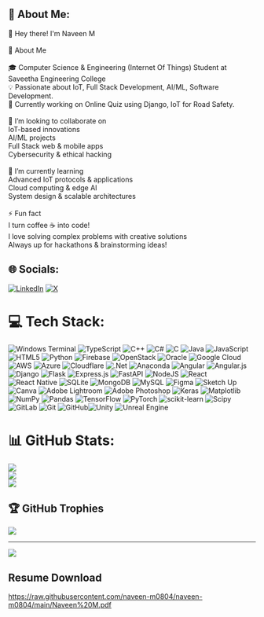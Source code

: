 ## 💫 About Me:
👋 Hey there! I'm Naveen M  <br><br>🚀 About Me  <br><br>🎓 Computer Science & Engineering (Internet Of Things) Student at Saveetha Engineering College  <br>💡 Passionate about IoT, Full Stack Development, AI/ML, Software Development.<br>🔭 Currently working on Online Quiz using Django, IoT for Road Safety. <br><br>🤝 I’m looking to collaborate on  <br>  IoT-based innovations  <br>  AI/ML projects  <br>  Full Stack web & mobile apps  <br>  Cybersecurity & ethical hacking  <br><br>🌱 I’m currently learning  <br>  Advanced IoT protocols & applications  <br>  Cloud computing & edge AI  <br>  System design & scalable architectures  <br><br>⚡ Fun fact  <br>  I turn coffee ☕ into code!  <br>  I love solving complex problems with creative solutions  <br>  Always up for hackathons & brainstorming ideas!  <br>


## 🌐 Socials:
[![LinkedIn](https://img.shields.io/badge/LinkedIn-%230077B5.svg?logo=linkedin&logoColor=white)](https://linkedin.com/in/https://www.linkedin.com/in/naveen-m-596224281) [![X](https://img.shields.io/badge/X-black.svg?logo=X&logoColor=white)](https://x.com/https://x.com/mnaveen08042004) 

# 💻 Tech Stack:
![Windows Terminal](https://img.shields.io/badge/Windows%20Terminal-%234D4D4D.svg?style=flat&logo=windows-terminal&logoColor=white) ![TypeScript](https://img.shields.io/badge/typescript-%23007ACC.svg?style=flat&logo=typescript&logoColor=white) ![C++](https://img.shields.io/badge/c++-%2300599C.svg?style=flat&logo=c%2B%2B&logoColor=white) ![C#](https://img.shields.io/badge/c%23-%23239120.svg?style=flat&logo=csharp&logoColor=white) ![C](https://img.shields.io/badge/c-%2300599C.svg?style=flat&logo=c&logoColor=white) ![Java](https://img.shields.io/badge/java-%23ED8B00.svg?style=flat&logo=openjdk&logoColor=white) ![JavaScript](https://img.shields.io/badge/javascript-%23323330.svg?style=flat&logo=javascript&logoColor=%23F7DF1E) ![HTML5](https://img.shields.io/badge/html5-%23E34F26.svg?style=flat&logo=html5&logoColor=white) ![Python](https://img.shields.io/badge/python-3670A0?style=flat&logo=python&logoColor=ffdd54) ![Firebase](https://img.shields.io/badge/firebase-%23039BE5.svg?style=flat&logo=firebase) ![OpenStack](https://img.shields.io/badge/Openstack-%23f01742.svg?style=flat&logo=openstack&logoColor=white) ![Oracle](https://img.shields.io/badge/Oracle-F80000?style=flat&logo=oracle&logoColor=white) ![Google Cloud](https://img.shields.io/badge/GoogleCloud-%234285F4.svg?style=flat&logo=google-cloud&logoColor=white) ![AWS](https://img.shields.io/badge/AWS-%23FF9900.svg?style=flat&logo=amazon-aws&logoColor=white) ![Azure](https://img.shields.io/badge/azure-%230072C6.svg?style=flat&logo=microsoftazure&logoColor=white) ![Cloudflare](https://img.shields.io/badge/Cloudflare-F38020?style=flat&logo=Cloudflare&logoColor=white) ![.Net](https://img.shields.io/badge/.NET-5C2D91?style=flat&logo=.net&logoColor=white) ![Anaconda](https://img.shields.io/badge/Anaconda-%2344A833.svg?style=flat&logo=anaconda&logoColor=white) ![Angular](https://img.shields.io/badge/angular-%23DD0031.svg?style=flat&logo=angular&logoColor=white) ![Angular.js](https://img.shields.io/badge/angular.js-%23E23237.svg?style=flat&logo=angularjs&logoColor=white) ![Django](https://img.shields.io/badge/django-%23092E20.svg?style=flat&logo=django&logoColor=white) ![Flask](https://img.shields.io/badge/flask-%23000.svg?style=flat&logo=flask&logoColor=white) ![Express.js](https://img.shields.io/badge/express.js-%23404d59.svg?style=flat&logo=express&logoColor=%2361DAFB) ![FastAPI](https://img.shields.io/badge/FastAPI-005571?style=flat&logo=fastapi) ![NodeJS](https://img.shields.io/badge/node.js-6DA55F?style=flat&logo=node.js&logoColor=white) ![React](https://img.shields.io/badge/react-%2320232a.svg?style=flat&logo=react&logoColor=%2361DAFB) ![React Native](https://img.shields.io/badge/react_native-%2320232a.svg?style=flat&logo=react&logoColor=%2361DAFB) ![SQLite](https://img.shields.io/badge/sqlite-%2307405e.svg?style=flat&logo=sqlite&logoColor=white) ![MongoDB](https://img.shields.io/badge/MongoDB-%234ea94b.svg?style=flat&logo=mongodb&logoColor=white) ![MySQL](https://img.shields.io/badge/mysql-4479A1.svg?style=flat&logo=mysql&logoColor=white) ![Figma](https://img.shields.io/badge/figma-%23F24E1E.svg?style=flat&logo=figma&logoColor=white) ![Sketch Up](https://img.shields.io/badge/SketchUp-005F9E?style=flat&logo=sketchup&logoColor=white) ![Canva](https://img.shields.io/badge/Canva-%2300C4CC.svg?style=flat&logo=Canva&logoColor=white) ![Adobe Lightroom](https://img.shields.io/badge/Adobe%20Lightroom-31A8FF.svg?style=flat&logo=Adobe%20Lightroom&logoColor=white) ![Adobe Photoshop](https://img.shields.io/badge/adobe%20photoshop-%2331A8FF.svg?style=flat&logo=adobe%20photoshop&logoColor=white) ![Keras](https://img.shields.io/badge/Keras-%23D00000.svg?style=flat&logo=Keras&logoColor=white) ![Matplotlib](https://img.shields.io/badge/Matplotlib-%23ffffff.svg?style=flat&logo=Matplotlib&logoColor=black) ![NumPy](https://img.shields.io/badge/numpy-%23013243.svg?style=flat&logo=numpy&logoColor=white) ![Pandas](https://img.shields.io/badge/pandas-%23150458.svg?style=flat&logo=pandas&logoColor=white) ![TensorFlow](https://img.shields.io/badge/TensorFlow-%23FF6F00.svg?style=flat&logo=TensorFlow&logoColor=white) ![PyTorch](https://img.shields.io/badge/PyTorch-%23EE4C2C.svg?style=flat&logo=PyTorch&logoColor=white) ![scikit-learn](https://img.shields.io/badge/scikit--learn-%23F7931E.svg?style=flat&logo=scikit-learn&logoColor=white) ![Scipy](https://img.shields.io/badge/SciPy-%230C55A5.svg?style=flat&logo=scipy&logoColor=%white) ![GitLab](https://img.shields.io/badge/gitlab-%23181717.svg?style=flat&logo=gitlab&logoColor=white) ![Git](https://img.shields.io/badge/git-%23F05033.svg?style=flat&logo=git&logoColor=white) ![GitHub](https://img.shields.io/badge/github-%23121011.svg?style=flat&logo=github&logoColor=white)![Unity](https://img.shields.io/badge/unity-%23000000.svg?style=flat&logo=unity&logoColor=white) ![Unreal Engine](https://img.shields.io/badge/unrealengine-%23313131.svg?style=flat&logo=unrealengine&logoColor=white)
# 📊 GitHub Stats:
![](https://github-readme-stats.vercel.app/api?username=naveen-m0804&theme=dark&hide_border=false&include_all_commits=true&count_private=false)<br/>
![](https://github-readme-streak-stats.herokuapp.com/?user=naveen-m0804&theme=dark&hide_border=false)<br/>
![](https://github-readme-stats.vercel.app/api/top-langs/?username=naveen-m0804&theme=dark&hide_border=false&include_all_commits=true&count_private=false&layout=compact)

## 🏆 GitHub Trophies
![](https://github-profile-trophy.vercel.app/?username=naveen-m0804&theme=radical&no-frame=false&no-bg=false&margin-w=4)

---
[![](https://visitcount.itsvg.in/api?id=naveen-m0804&icon=5&color=1)](https://visitcount.itsvg.in)

<!-- Proudly created with GPRM ( https://gprm.itsvg.in ) -->


## Resume Download
https://raw.githubusercontent.com/naveen-m0804/naveen-m0804/main/Naveen%20M.pdf

